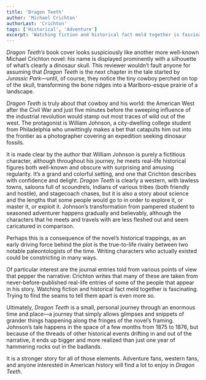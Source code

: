 ```yaml
---
title: 'Dragon Teeth'
author: 'Michael Crichton'
authorLast: 'Crichton'
tags: ['Historical', 'Adventure']
excerpt: 'Watching fiction and historical fact meld together is fascinating. Trying to find the seams to tell them apart is even more so.'
---
```


*Dragon Teeth’s* book cover looks suspiciously like another more well-known Michael Crichton novel: his name is displayed prominently with a silhouette of what’s clearly a dinosaur skull. This reviewer wouldn’t fault anyone for assuming that *Dragon Teeth* is the next chapter in the tale started by *Jurassic Park*&mdash;until, of course, they notice the tiny cowboy perched on top of the skull, transforming the bone ridges into a Marlboro-esque prairie of a landscape.

*Dragon Teeth* is truly about that cowboy and his world: the American West after the Civil War and just five minutes before the sweeping influence of the industrial revolution would stamp out most traces of wild out of the west. The protagonist is William Johnson, a city-dwelling college student from Philadelphia who unwittingly makes a bet that catapults him out into the frontier as a photographer covering an expedition seeking dinosaur fossils.

It is made clear by the author that William Johnson is purely a fictitious character, although throughout his journey, he meets real-life historical figures both well-known and obscure with surprising and amusing regularity. It’s a grand and colorful setting, and one that Crichton describes with confidence and delight. *Dragon Teeth* is clearly a western, with lawless towns, saloons full of scoundrels, Indians of various tribes (both friendly and hostile), and stagecoach chases, but it is also a story about science and the lengths that some people would go to in order to explore it, or master it, or exploit it. Johnson’s transformation from pampered student to seasoned adventurer happens gradually and believably, although the characters that he meets and travels with are less fleshed out and seem caricatured in comparison.

Perhaps this is a consequence of the novel’s historical trappings, as an early driving force behind the plot is the true-to-life rivalry between two notable paleontologists of the time. Writing characters who actually existed could be constricting in many ways.

Of particular interest are the journal entries told from various points of view that pepper the narrative: Crichton writes that many of these are taken from never-before-published real-life entries of some of the people that appear in his story. Watching fiction and historical fact meld together is fascinating. Trying to find the seams to tell them apart is even more so.

Ultimately, *Dragon Teeth* is a small, personal journey through an enormous time and place&mdash;a journey that simply allows glimpses and snippets of grander things happening along the fringes of the novel’s framing. Johnson’s tale happens in the space of a few months from 1875 to 1876, but because of the threads of other historical events drifting in and out of the narrative, it ends up bigger and more realized than just one year of hammering rocks out in the badlands.

It is a stronger story for all of those elements. Adventure fans, western fans, and anyone interested in American history will find a lot to enjoy in *Dragon Teeth*.